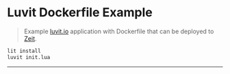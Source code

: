 # Luvit Dockerfile Example

> Example [luvit.io](https://luvit.io) application with Dockerfile that can be deployed to [Zeit](https://zeit.co).

```bash
lit install
luvit init.lua
```

---

